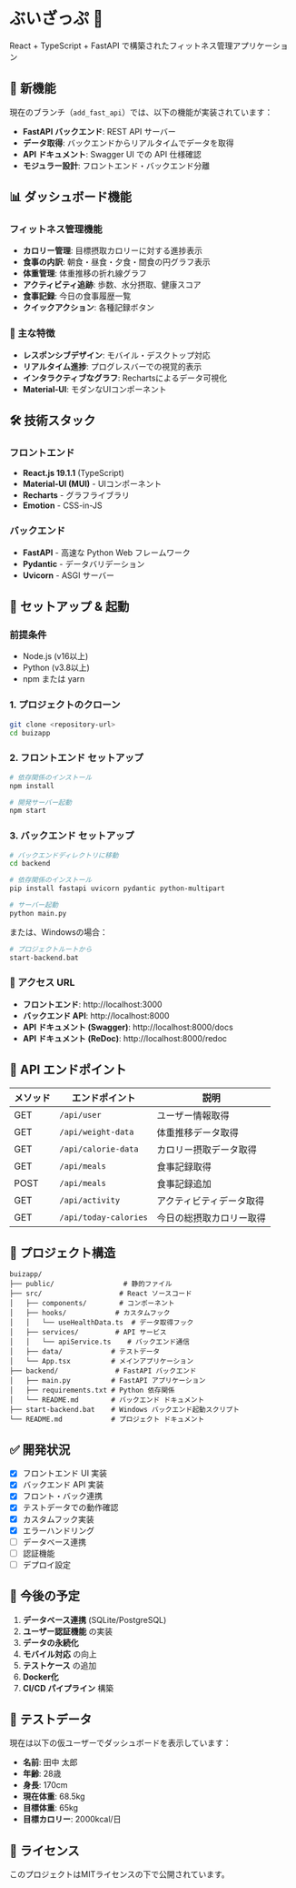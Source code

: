 # ぶいざっぷ 💪

React + TypeScript + FastAPI で構築されたフィットネス管理アプリケーション

## 🚀 新機能

現在のブランチ（`add_fast_api`）では、以下の機能が実装されています：

- **FastAPI バックエンド**: REST API サーバー
- **データ取得**: バックエンドからリアルタイムでデータを取得
- **API ドキュメント**: Swagger UI での API 仕様確認
- **モジュラー設計**: フロントエンド・バックエンド分離

## 📊 ダッシュボード機能

### フィットネス管理機能
- **カロリー管理**: 目標摂取カロリーに対する進捗表示
- **食事の内訳**: 朝食・昼食・夕食・間食の円グラフ表示
- **体重管理**: 体重推移の折れ線グラフ
- **アクティビティ追跡**: 歩数、水分摂取、健康スコア
- **食事記録**: 今日の食事履歴一覧
- **クイックアクション**: 各種記録ボタン

### 🎯 主な特徴
- **レスポンシブデザイン**: モバイル・デスクトップ対応
- **リアルタイム進捗**: プログレスバーでの視覚的表示
- **インタラクティブなグラフ**: Rechartsによるデータ可視化
- **Material-UI**: モダンなUIコンポーネント

## 🛠 技術スタック

### フロントエンド
- **React.js 19.1.1** (TypeScript)
- **Material-UI (MUI)** - UIコンポーネント
- **Recharts** - グラフライブラリ
- **Emotion** - CSS-in-JS

### バックエンド
- **FastAPI** - 高速な Python Web フレームワーク
- **Pydantic** - データバリデーション
- **Uvicorn** - ASGI サーバー

## 🚀 セットアップ & 起動

### 前提条件
- Node.js (v16以上)
- Python (v3.8以上)
- npm または yarn

### 1. プロジェクトのクローン
```bash
git clone <repository-url>
cd buizapp
```

### 2. フロントエンド セットアップ
```bash
# 依存関係のインストール
npm install

# 開発サーバー起動
npm start
```

### 3. バックエンド セットアップ
```bash
# バックエンドディレクトリに移動
cd backend

# 依存関係のインストール
pip install fastapi uvicorn pydantic python-multipart

# サーバー起動
python main.py
```

または、Windowsの場合：
```bash
# プロジェクトルートから
start-backend.bat
```

### 📱 アクセス URL

- **フロントエンド**: http://localhost:3000
- **バックエンド API**: http://localhost:8000
- **API ドキュメント (Swagger)**: http://localhost:8000/docs
- **API ドキュメント (ReDoc)**: http://localhost:8000/redoc

## 🔗 API エンドポイント

| メソッド | エンドポイント | 説明 |
|---------|---------------|------|
| GET | `/api/user` | ユーザー情報取得 |
| GET | `/api/weight-data` | 体重推移データ取得 |
| GET | `/api/calorie-data` | カロリー摂取データ取得 |
| GET | `/api/meals` | 食事記録取得 |
| POST | `/api/meals` | 食事記録追加 |
| GET | `/api/activity` | アクティビティデータ取得 |
| GET | `/api/today-calories` | 今日の総摂取カロリー取得 |

## 📁 プロジェクト構造

```
buizapp/
├── public/                 # 静的ファイル
├── src/                   # React ソースコード
│   ├── components/        # コンポーネント
│   ├── hooks/            # カスタムフック
│   │   └── useHealthData.ts  # データ取得フック
│   ├── services/         # API サービス
│   │   └── apiService.ts    # バックエンド通信
│   ├── data/            # テストデータ
│   └── App.tsx          # メインアプリケーション
├── backend/              # FastAPI バックエンド
│   ├── main.py          # FastAPI アプリケーション
│   ├── requirements.txt # Python 依存関係
│   └── README.md        # バックエンド ドキュメント
├── start-backend.bat    # Windows バックエンド起動スクリプト
└── README.md            # プロジェクト ドキュメント
```

## ✅ 開発状況

- [x] フロントエンド UI 実装
- [x] バックエンド API 実装
- [x] フロント・バック連携
- [x] テストデータでの動作確認
- [x] カスタムフック実装
- [x] エラーハンドリング
- [ ] データベース連携
- [ ] 認証機能
- [ ] デプロイ設定

## 🔮 今後の予定

1. **データベース連携** (SQLite/PostgreSQL)
2. **ユーザー認証機能** の実装
3. **データの永続化**
4. **モバイル対応** の向上
5. **テストケース** の追加
6. **Docker化**
7. **CI/CD パイプライン** 構築

## 🧪 テストデータ

現在は以下の仮ユーザーでダッシュボードを表示しています：

- **名前**: 田中 太郎
- **年齢**: 28歳  
- **身長**: 170cm
- **現在体重**: 68.5kg
- **目標体重**: 65kg
- **目標カロリー**: 2000kcal/日

## 📄 ライセンス

このプロジェクトはMITライセンスの下で公開されています。
